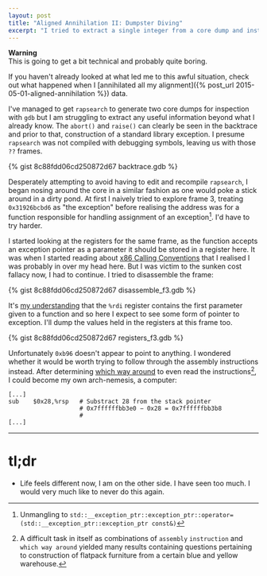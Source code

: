 ```yaml
---
layout: post
title: "Aligned Annihilation II: Dumpster Diving"
excerpt: "I tried to extract a single integer from a core dump and instead fell in to an abyss and learned how to be a computer."
---
```


<p class="message"><b>Warning</b></br>This is going to get a bit technical and probably quite boring.<p>


If you haven't already looked at what led me to this awful situation, check out what happened when
I [annihilated all my alignment]({% post_url 2015-05-01-aligned-annihilation %}) data.

I've managed to get `rapsearch` to generate two core dumps for inspection with `gdb` but I am struggling to
extract any useful information beyond what I already know. The `abort()` and `raise()` can clearly be
seen in the backtrace and prior to that, construction of a standard library exception. I presume `rapsearch`
was not compiled with debugging symbols, leaving us with those `??` frames.

{% gist 8c88fdd06cd250872d67 backtrace.gdb %}

Desperately attempting to avoid having to edit and recompile `rapsearch`, I began nosing around the core
in a similar fashion as one would poke a stick around in a dirty pond. At first I naively tried to explore
frame 3, treating `0x31926bcbd6` as "the exception" before realising the address was for a function responsible
for handling assignment of an exception[^7]. I'd have to try harder.

I started looking at the registers for the same frame, as the function accepts an exception pointer as a parameter
it should be stored in a register here. It was when I started reading about [x86 Calling Conventions](http://en.wikipedia.org/wiki/X86_calling_conventions#System_V_AMD64_ABI) that I realised I was
probably in over my head here. But I was victim to the sunken cost fallacy now, I had to continue.
I tried to disassemble the frame:

{% gist 8c88fdd06cd250872d67 disassemble_f3.gdb %}

It's [my understanding](http://stackoverflow.com/questions/2535989/what-are-the-calling-conventions-for-unix-linux-system-calls-on-x86-64)
that the `%rdi` register contains the first parameter given to a function and so here I expect to see
some form of pointer to exception. I'll dump the values held in the registers at this frame too.

{% gist 8c88fdd06cd250872d67 registers_f3.gdb %}

Unfortunately `0xb96` doesn't appear to point to anything. I wondered whether it would be
worth trying to follow through the assembly instructions instead.
After determining [which way around](http://en.wikibooks.org/wiki/X86_Assembly/GAS_Syntax) to even read
the instructions[^9], I could become my own arch-nemesis, a computer:

```
[...]
sub    $0x28,%rsp   # Substract 28 from the stack pointer
                    # 0x7ffffffbb3e0 − 0x28 = 0x7ffffffbb3b8
                    #
[...]
```

* * *

# tl;dr
* Life feels different now, I am on the other side. I have seen too much. I would very much like to never do this again.


[^7]: Unmangling[^8] to `std::__exception_ptr::exception_ptr::operator=(std::__exception_ptr::exception_ptr const&)`

[^8]: Thanks to [Dan](http://bytecove.co.uk/) for showing me [this symbol demangling tool](http://demangler.com/).

[^9]: A difficult task in itself as combinations of `assembly` `instruction` and `which way around` yielded many
    results containing questions pertaining to construction of flatpack furniture from a certain blue and yellow warehouse.
